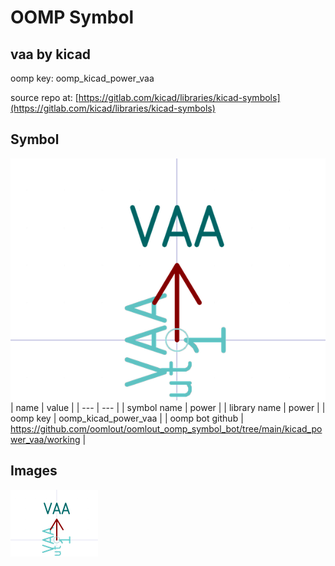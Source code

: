 # OOMP Symbol  
## vaa  by kicad  
  
oomp key: oomp_kicad_power_vaa  
  
source repo at: [https://gitlab.com/kicad/libraries/kicad-symbols](https://gitlab.com/kicad/libraries/kicad-symbols)  
## Symbol  
  
[![working.png](working_600.png)](working.png)  
| name | value | 
| --- | --- | 
| symbol name | power | 
| library name | power | 
| oomp key | oomp_kicad_power_vaa | 
| oomp bot github | https://github.com/oomlout/oomlout_oomp_symbol_bot/tree/main/kicad_power_vaa/working | 
## Images  
  
[![working.png](working_140.png)](working.png)  

